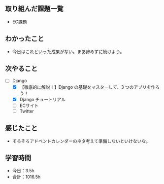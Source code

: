 ## 取り組んだ課題一覧
- EC課題

## わかったこと
- 今日はこれといった成果がない。まあ諦めずに続けよう。

## 次やること
- [ ] Django
   - [x] 【徹底的に解説！】Django の基礎をマスターして、3 つのアプリを作ろう！
   - [x] Django チュートリアル
   - [ ] ECサイト
   - [ ] Twitter

## 感じたこと
- そろそろアドベントカレンダーのネタ考えて準備しないといけないな。

## 学習時間

- 今日：3.5h
- 合計：1016.5h